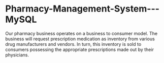 # Pharmacy-Management-System---MySQL
Our pharmacy business operates on a business to consumer model. The business will request prescription medication as inventory from various drug manufacturers and vendors. In turn, this inventory is sold to consumers possessing the appropriate prescriptions made out by their physicians.
